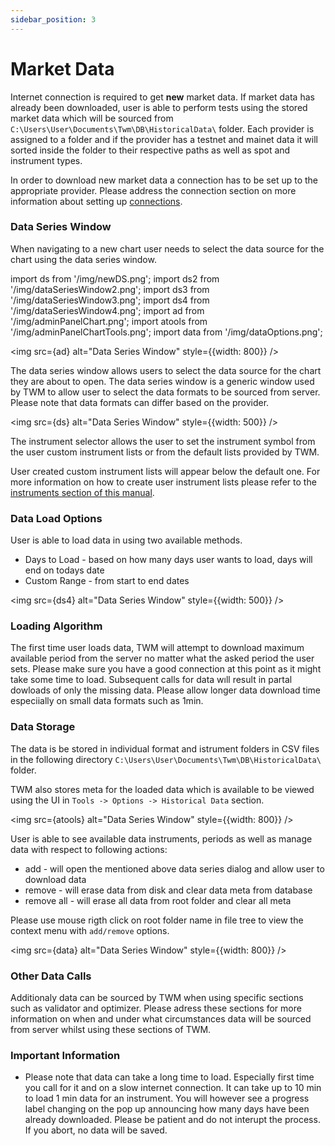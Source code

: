 ```yaml
---
sidebar_position: 3
---
```


# Market Data

Internet connection is required to get **new** market data. If market data has already been downloaded, user is able to perform tests using the stored market data which will be sourced from `C:\Users\User\Documents\Twm\DB\HistoricalData\` folder. Each provider is assigned to a folder and if the provider has a testnet and mainet data it will sorted inside the folder to their respective paths as well as spot and instrument types.

In order to download new market data a connection has to be set up to the appropriate provider. Please address the connection section on more information about setting up [connections](connections).

### Data Series Window

When navigating to a new chart user needs to select the data source for the chart using the data series window.

import ds from '/img/newDS.png';
import ds2 from '/img/dataSeriesWindow2.png';
import ds3 from '/img/dataSeriesWindow3.png';
import ds4 from '/img/dataSeriesWindow4.png';
import ad from '/img/adminPanelChart.png';
import atools from '/img/adminPanelChartTools.png';
import data from '/img/dataOptions.png';

<img src={ad} alt="Data Series Window" style={{width: 800}} />

The data series window allows users to select the data source for the chart they are about to open. The data series window is a generic window used by TWM to allow user to select the data formats to be sourced from server. Please note that data formats can differ based on the provider. 

<img src={ds} alt="Data Series Window" style={{width: 500}} />

The instrument selector allows the user to set the instrument symbol from the user custom instrument lists or from the default lists provided by TWM.  

User created custom instrument lists will appear below the default one. For more information on how to create user instrument lists please refer to the [instruments section of this manual](instruments).

### Data Load Options

User is able to load data in using two available methods.
- Days to Load - based on how many days user wants to load, days will end on todays date
- Custom Range - from start to end dates

<img src={ds4} alt="Data Series Window" style={{width: 500}} />

### Loading Algorithm

The first time user loads data, TWM will attempt to download maximum available period from the server no matter what the asked period the user sets. Please make sure you have a good connection at this point as it might take some time to load. Subsequent calls for data wıll result in partal dowloads of only the missing data. Please allow longer data download time especiially on small data formats such as 1min. 

### Data Storage

The data is be stored in individual format and istrument folders in CSV files in the following directory `C:\Users\User\Documents\Twm\DB\HistoricalData\` folder. 

TWM also stores meta for the loaded data which is available to be viewed using the UI in `Tools -> Options -> Historical Data` section.

<img src={atools} alt="Data Series Window" style={{width: 800}} />

User is able to see available data instruments, periods as well as manage data with respect to following actions:
- add - will open the mentioned above data series dialog and allow user to download data
- remove - will erase data from disk and clear data meta from database
- remove all - will erase all data from root folder and clear all meta

Please use mouse rigth click on root folder name in file tree to view the context menu with `add/remove` options.

<img src={data} alt="Data Series Window" style={{width: 800}} />

### Other Data Calls

Additionaly data can be sourced by TWM when using specific sections such as validator and optimizer. Please adress these sections for more information on when and under what circumstances data will be sourced from server whilst using these sections of TWM.

### Important Information

- Please note that data can take a long time to load. Especially first time you call for it and on a slow internet connection. It can take up to 10 min to load 1 min data for an instrument. You will however see a progress label changing on the pop up announcing how many days have been already downloaded. Please be patient and do not interupt the process. If you abort, no data will be saved.
